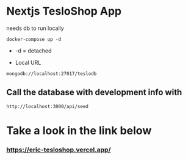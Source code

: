 # Nextjs TesloShop  App 
needs db to run locally 

``` docker-compose up -d ```

* -d = detached

* Local URL

``` mongodb://localhost:27017/teslodb ```


## Call the database with development info with

``` http://localhost:3000/api/seed ```


# Take a look in the link below 

### https://eric-tesloshop.vercel.app/ ###
